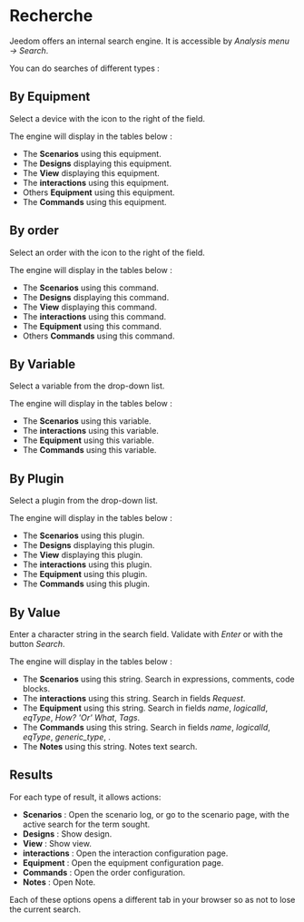 # Recherche

Jeedom offers an internal search engine. It is accessible by *Analysis menu → Search*.

You can do searches of different types :

## By Equipment

Select a device with the icon to the right of the field.

The engine will display in the tables below :

- The **Scenarios** using this equipment.
- The **Designs** displaying this equipment.
- The **View** displaying this equipment.
- The **interactions** using this equipment.
- Others **Equipment** using this equipment.
- The **Commands** using this equipment.

## By order

Select an order with the icon to the right of the field.

The engine will display in the tables below :

- The **Scenarios** using this command.
- The **Designs** displaying this command.
- The **View** displaying this command.
- The **interactions** using this command.
- The **Equipment** using this command.
- Others **Commands** using this command.

## By Variable

Select a variable from the drop-down list.

The engine will display in the tables below :

- The **Scenarios** using this variable.
- The **interactions** using this variable.
- The **Equipment** using this variable.
- The **Commands** using this variable.

## By Plugin

Select a plugin from the drop-down list.

The engine will display in the tables below :

- The **Scenarios** using this plugin.
- The **Designs** displaying this plugin.
- The **View** displaying this plugin.
- The **interactions** using this plugin.
- The **Equipment** using this plugin.
- The **Commands** using this plugin.

## By Value

Enter a character string in the search field. Validate with *Enter* or with the button *Search*.

The engine will display in the tables below :

- The **Scenarios** using this string.
	Search in expressions, comments, code blocks.
- The **interactions** using this string.
	Search in fields *Request*.
- The **Equipment** using this string.
	Search in fields *name*, *logicalId*, *eqType*, *How? 'Or' What*, *Tags*.
- The **Commands** using this string.
	Search in fields *name*, *logicalId*, *eqType*, *generic_type*, .
- The **Notes** using this string.
	Notes text search.

## Results

For each type of result, it allows actions:
- **Scenarios** : Open the scenario log, or go to the scenario page, with the active search for the term sought.
- **Designs** : Show design.
- **View** : Show view.
- **interactions** : Open the interaction configuration page.
- **Equipment** : Open the equipment configuration page.
- **Commands** : Open the order configuration.
- **Notes** : Open Note.

Each of these options opens a different tab in your browser so as not to lose the current search.

